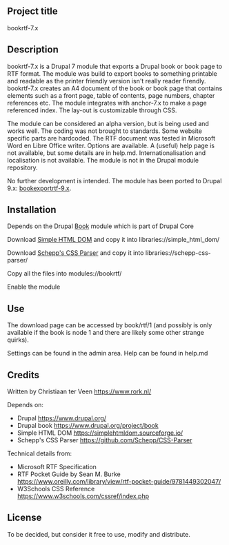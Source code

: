## Project title

bookrtf-7.x

## Description

bookrtf-7.x is a Drupal 7 module that exports a Drupal book or book page to RTF format. The module was build to export books to something printable and readable as the printer friendly version isn't really reader firendly. bookrtf-7.x creates an A4 document of the book or book page that contains elements such as a front page, table of contents, page numbers, chapter references etc. The module integrates with anchor-7.x to make a page referenced index. The lay-out is customizable through CSS.

The module can be considered an alpha version, but is being used and works well. The coding was not brought to standards. Some website specific parts are hardcoded. The RTF document was tested in Microsoft Word en Libre Office writer. Options are available. A (useful) help page is not available, but some details are in help.md. Internationalisation and localisation is not available. The module is not in the Drupal module repository.

No further development is intended. The module has been ported to Drupal 9.x: [bookexportrtf-9.x](https://github.com/cterveen/bookexportrtf-9.x).

## Installation

Depends on the Drupal [Book](https://www.drupal.org/project/book) module which is part of Drupal Core

Download [Simple HTML DOM](https://simplehtmldom.sourceforge.io/) and copy it into libraries://simple_html_dom/

Download [Schepp's CSS Parser](https://github.com/Schepp/CSS-Parser) and copy it into libraries://schepp-css-parser/ 

Copy all the files into modules://bookrtf/

Enable the module

## Use

The download page can be accessed by book/rtf/1 (and possibly is only available if the book is node 1 and there are likely some other strange quirks).

Settings can be found in the admin area. Help can be found in help.md

## Credits

Written by Christiaan ter Veen <https://www.rork.nl/>

Depends on:

- Drupal <https://www.drupal.org/>
- Drupal book <https://www.drupal.org/project/book>
- Simple HTML DOM <https://simplehtmldom.sourceforge.io/>
- Schepp's CSS Parser <https://github.com/Schepp/CSS-Parser>

Technical details from:

- Microsoft RTF Specification
- RTF Pocket Guide by Sean M. Burke <https://www.oreilly.com/library/view/rtf-pocket-guide/9781449302047/>
- W3Schools CSS Reference <https://www.w3schools.com/cssref/index.php>

## License
To be decided, but consider it free to use, modify and distribute.
